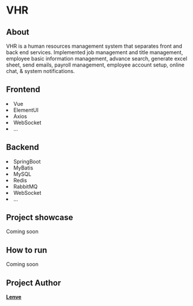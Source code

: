 # VHR

## About
<p> VHR is a human resources management system that separates front and back end services. Implemented job management and title management, employee basic information management, advance search, generate excel sheet, send emails, payroll management, employee account setup, online chat, & system notifications.
</p>

## Frontend
<p> 
    <li>Vue</li>
	<li>ElementUI</li>
	<li>Axios</li>
	<li>WebSocket</li>
	<li>...</li>
</p>

## Backend
<p>
    <li>SpringBoot</li>
	<li>MyBatis</li>
	<li>MySQL</li>
	<li>Redis</li>
	<li>RabbitMQ</li>
	<li>WebSocket</li>
	<li>...</li>
</p>

## Project showcase
<p>Coming soon</p>

## How to run
<p>Coming soon</p>

## Project Author
<b> <a href="https://github.com/lenve/vhr/" target="blank">Lenve</a> </b>
